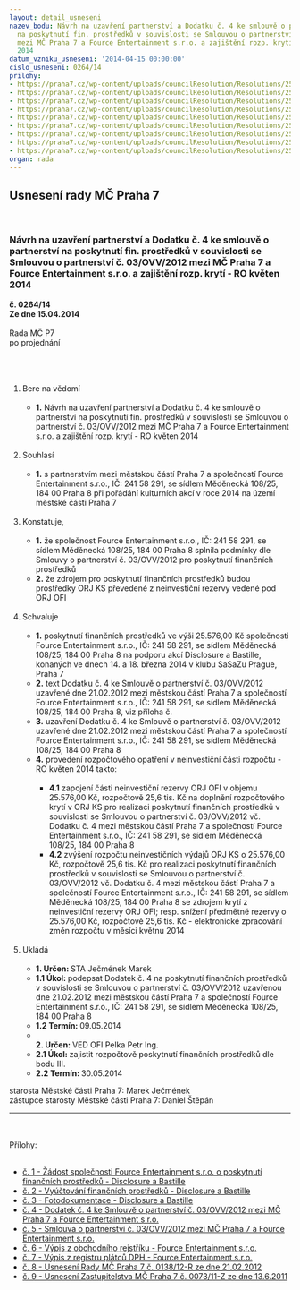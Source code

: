 ```yaml
---
layout: detail_usneseni
nazev_bodu: Návrh na uzavření partnerství a Dodatku č. 4 ke smlouvě o partnerství
  na poskytnutí fin. prostředků v souvislosti se Smlouvou o partnerství č. 03/OVV/2012
  mezi MČ Praha 7 a Fource Entertainment s.r.o. a zajištění rozp. krytí - RO květen
  2014
datum_vzniku_usneseni: '2014-04-15 00:00:00'
cislo_usneseni: 0264/14
prilohy:
- https://praha7.cz/wp-content/uploads/councilResolution/Resolutions/25117/18-14-zadost_disclosure_bastille_2014.pdf
- https://praha7.cz/wp-content/uploads/councilResolution/Resolutions/25117/18-14-disclosure_bastille_2014.pdf
- https://praha7.cz/wp-content/uploads/councilResolution/Resolutions/25117/18-14-disclosure_bastille_2014_fotodokumentace.pdf
- https://praha7.cz/wp-content/uploads/councilResolution/Resolutions/25117/0264_14_p%c5%99%c3%adlohy_%c4%8d._4.doc
- https://praha7.cz/wp-content/uploads/councilResolution/Resolutions/25117/18-14-fource_entertainment_03_ovv_2012_.pdf
- https://praha7.cz/wp-content/uploads/councilResolution/Resolutions/25117/18-14-or_fource_entertainment_disclosure_a_bastille.pdf
- https://praha7.cz/wp-content/uploads/councilResolution/Resolutions/25117/18-14-dph_fource_entertainment_disclosure_a_bastille.pdf
- https://praha7.cz/wp-content/uploads/councilResolution/Resolutions/25117/18-14-fource_entertainmet_0138_12_ze_dne_21_02_2012.doc
- https://praha7.cz/wp-content/uploads/councilResolution/Resolutions/25117/18-14-usneseni_zmc_073_k_materialu.doc
organ: rada
---
```

<div id="ucUsn_pList" class="usn">
	<span><h2>Usnesení rady MČ Praha 7 </h2>
<br></span><div class="standBody">
<span><h3>Návrh na uzavření partnerství a Dodatku č. 4 ke smlouvě o partnerství na poskytnutí fin. prostředků v souvislosti se Smlouvou o partnerství č. 03/OVV/2012 mezi MČ Praha 7 a Fource Entertainment s.r.o. a zajištění rozp. krytí - RO květen 2014</h3></span><div class="center">
		<strong>č. 0264/14</strong><br>
	</div>
<div class="center">
		<strong>Ze dne 15.04.2014</strong><br><br>
	</div>Rada MČ P7<br>po projednání<br><br><br><ol>
<br><li>Bere na vědomí<br><ul>
<br><li>
<strong>1.</strong> Návrh na uzavření partnerství a Dodatku č. 4 ke smlouvě o partnerství na poskytnutí fin. prostředků v souvislosti se Smlouvou o partnerství č. 03/OVV/2012 mezi MČ Praha 7 a Fource Entertainment s.r.o. a zajištění rozp. krytí - RO květen 2014</li>
</ul>
<br>
</li>
<li>Souhlasí<br><ul>
<br><li>
<strong>1.</strong> s partnerstvím mezi městskou částí Praha 7 a společností Fource Entertainment s.r.o., IČ: 241 58 291, se sídlem Měděnecká 108/25, 184 00 Praha 8 při pořádání kulturních akcí v roce 2014 na území městské části Praha 7</li>
</ul>
<br>
</li>
<li>Konstatuje,<br><ul>
<br><li>
<strong>1.</strong> že společnost Fource Entertainment s.r.o., IČ: 241 58 291, se sídlem Měděnecká 108/25, 184 00 Praha 8 splnila podmínky dle Smlouvy o partnerství č. 03/OVV/2012 pro poskytnutí finančních prostředků<br>
</li>
<li>
<strong>2.</strong> že zdrojem pro poskytnutí finančních prostředků budou prostředky ORJ KS převedené z neinvestiční rezervy vedené pod ORJ OFI</li>
</ul>
<br>
</li>
<li>Schvaluje<br><ul>
<br><li>
<strong>1.</strong> poskytnutí finančních prostředků ve výši 25.576,00 Kč společnosti Fource Entertainment s.r.o., IČ: 241 58 291, se sídlem Měděnecká 108/25, 184 00 Praha 8 na podporu akcí Disclosure a Bastille, konaných ve dnech 14. a 18. března 2014 v klubu SaSaZu Prague, Praha 7<br>
</li>
<li>
<strong>2.</strong> text Dodatku č. 4 ke Smlouvě o partnerství č. 03/OVV/2012 uzavřené dne 21.02.2012 mezi městskou částí Praha 7 a společností Fource Entertainment s.r.o., IČ: 241 58 291, se sídlem Měděnecká 108/25, 184 00 Praha 8, viz příloha č. <br>
</li>
<li>
<strong>3.</strong> uzavření Dodatku č. 4 ke Smlouvě o partnerství č. 03/OVV/2012 uzavřené dne 21.02.2012 mezi městskou částí Praha 7 a společností Fource Entertainment s.r.o., IČ: 241 58 291, se sídlem Měděnecká 108/25, 184 00 Praha 8<br>
</li>
<li>
<strong>4.</strong> provedení rozpočtového opatření v neinvestiční části rozpočtu - RO květen 2014 takto:<br><ul>
<br><li>
<strong>4.1</strong> zapojení části neinvestiční rezervy ORJ OFI v objemu 25.576,00 Kč, rozpočtově 25,6 tis. Kč na doplnění rozpočtového krytí v ORJ KS pro realizaci poskytnutí finančních prostředků v souvislosti se Smlouvou o partnerství č. 03/OVV/2012 vč. Dodatku č. 4 mezi městskou částí Praha 7 a společností Fource Entertainment s.r.o., IČ: 241 58 291, se sídlem Měděnecká 108/25, 184 00 Praha 8<br>
</li>
<li>
<strong>4.2</strong> zvýšení rozpočtu neinvestičních výdajů ORJ KS o 25.576,00 Kč, rozpočtově 25,6 tis. Kč pro realizaci poskytnutí finančních prostředků v souvislosti se Smlouvou o partnerství č. 03/OVV/2012 vč. Dodatku č. 4 mezi městskou částí Praha 7 a společností Fource Entertainment s.r.o., IČ: 241 58 291, se sídlem Měděnecká 108/25, 184 00 Praha 8 se zdrojem krytí z neinvestiční rezervy ORJ OFI; resp. snížení předmětné rezervy o 25.576,00 Kč, rozpočtově 25,6 tis. Kč - elektronické zpracování změn rozpočtu v měsíci květnu 2014</li>
</ul>
</li>
</ul>
<br>
</li>
<li>Ukládá<br><ul>
<br><li>
<strong>1. Určen: </strong>STA Ječmének Marek<br>
</li>
<li>
<strong>1.1 Úkol: </strong>podepsat Dodatek č. 4 na poskytnutí finančních prostředků v souvislosti se Smlouvou o partnerství č. 03/OVV/2012 uzavřenou dne 21.02.2012 mezi městskou částí Praha 7 a společností Fource Entertainment s.r.o., IČ: 241 58 291, se sídlem Měděnecká 108/25, 184 00 Praha 8<br>
</li>
<li>
<strong>1.2 Termín: </strong>09.05.2014<br>
</li>
<li>
<strong><br>2. Určen: </strong>VED OFI Pelka Petr Ing.<br>
</li>
<li>
<strong>2.1 Úkol: </strong>zajistit rozpočtově poskytnutí finančních prostředků dle bodu III.<br>
</li>
<li>
<strong>2.2 Termín: </strong>30.05.2014</li>
</ul>
</li>
</ol>starosta Městské části Praha 7: Marek Ječmének<br>zástupce starosty Městské části Praha 7: Daniel Štěpán <br><hr>
<br><br>Přílohy: <br><ul>
<br><li>
<a href="/zdroj.aspx?typ=4&amp;id=55571&amp;sh=-529019051" target="_blank" title="Odkaz na soubor - 182,1 kB - nové okno">č. 1 - Žádost společnosti Fource Entertainment s.r.o. o poskytnutí finančních prostředků - Disclosure a Bastille</a> <br>
</li>
<li>
<a href="/zdroj.aspx?typ=4&amp;id=55572&amp;sh=-529262539" target="_blank" title="Odkaz na soubor - 823 kB - nové okno">č. 2 - Vyúčtování finančních prostředků - Disclosure a Bastille</a> <br>
</li>
<li>
<a href="/zdroj.aspx?typ=4&amp;id=55573&amp;sh=-529095659" target="_blank" title="Odkaz na soubor - 346,3 kB - nové okno">č. 3 - Fotodokumentace - Disclosure a Bastille</a> <br>
</li>
<li>
<a href="/zdroj.aspx?typ=4&amp;Id=55692&amp;sh=993010133" target="_blank" title="Odkaz na soubor - 35 kB - nové okno">č. 4 - Dodatek č. 4 ke Smlouvě o partnerství č. 03/OVV/2012 mezi MČ Praha 7 a Fource Entertainment s.r.o.</a> <br>
</li>
<li>
<a href="/zdroj.aspx?typ=4&amp;id=55575&amp;sh=-529932331" target="_blank" title="Odkaz na soubor - 1 MB - nové okno">č. 5 - Smlouva o partnerství č. 03/OVV/2012 mezi MČ Praha 7 a Fource Entertainment s.r.o.</a> <br>
</li>
<li>
<a href="/zdroj.aspx?typ=4&amp;id=55576&amp;sh=-529127243" target="_blank" title="Odkaz na soubor - 52,8 kB - nové okno">č. 6 - Výpis z obchodního rejstříku - Fource Entertainment s.r.o.</a> <br>
</li>
<li>
<a href="/zdroj.aspx?typ=4&amp;id=55577&amp;sh=-530008939" target="_blank" title="Odkaz na soubor - 170,4 kB - nové okno">č. 7 - Výpis z registru plátců DPH - Fource Entertainment s.r.o.</a> <br>
</li>
<li>
<a href="/zdroj.aspx?typ=4&amp;id=55578&amp;sh=-529414539" target="_blank" title="Odkaz na soubor - 33 kB - nové okno">č. 8 - Usnesení Rady MČ Praha 7 č. 0138/12-R ze dne 21.02.2012</a> <br>
</li>
<li>
<a href="/zdroj.aspx?typ=4&amp;id=55579&amp;sh=-529378731" target="_blank" title="Odkaz na soubor - 31,5 kB - nové okno">č. 9 - Usnesení Zastupitelstva MČ Praha 7 č. 0073/11-Z ze dne 13.6.2011</a> </li>
</ul>
</div>
</div>